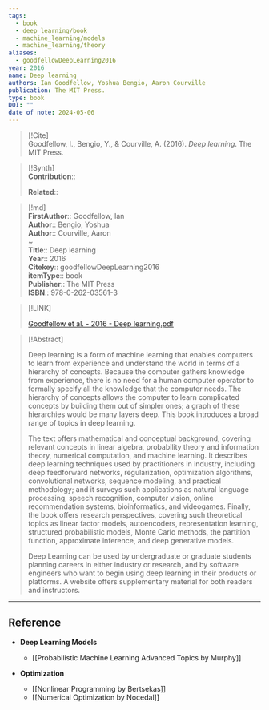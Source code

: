 ```yaml
---
tags:
  - book
  - deep_learning/book
  - machine_learning/models
  - machine_learning/theory
aliases:
  - goodfellowDeepLearning2016
year: 2016
name: Deep learning
authors: Ian Goodfellow, Yoshua Bengio, Aaron Courville
publication: The MIT Press.
type: book
DOI: ""
date of note: 2024-05-06
---
```


> [!Cite]  
> Goodfellow, I., Bengio, Y., & Courville, A. (2016). _Deep learning_. The MIT Press.

>[!Synth]  
>**Contribution**::  
>  
>**Related**::   
>  
  
>[!md]  
> **FirstAuthor**:: Goodfellow, Ian  
> **Author**:: Bengio, Yoshua  
> **Author**:: Courville, Aaron  
~  
> **Title**:: Deep learning  
> **Year**:: 2016  
> **Citekey**:: goodfellowDeepLearning2016  
> **itemType**:: book  
> **Publisher**:: The MIT Press  
> **ISBN**:: 978-0-262-03561-3  

> [!LINK]  
>  
> [Goodfellow et al. - 2016 - Deep learning.pdf](file:///Users/lukexie/Zotero/storage/KPM3USTL/Goodfellow%20et%20al.%20-%202016%20-%20Deep%20learning.pdf) 
>


> [!Abstract]  
>  
> Deep learning is a form of machine learning that enables computers to learn from experience and understand the world in terms of a hierarchy of concepts. Because the computer gathers knowledge from experience, there is no need for a human computer operator to formally specify all the knowledge that the computer needs. The hierarchy of concepts allows the computer to learn complicated concepts by building them out of simpler ones; a graph of these hierarchies would be many layers deep. This book introduces a broad range of topics in deep learning.
>
>The text offers mathematical and conceptual background, covering relevant concepts in linear algebra, probability theory and information theory, numerical computation, and machine learning. It describes deep learning techniques used by practitioners in industry, including deep feedforward networks, regularization, optimization algorithms, convolutional networks, sequence modeling, and practical methodology; and it surveys such applications as natural language processing, speech recognition, computer vision, online recommendation systems, bioinformatics, and videogames. Finally, the book offers research perspectives, covering such theoretical topics as linear factor models, autoencoders, representation learning, structured probabilistic models, Monte Carlo methods, the partition function, approximate inference, and deep generative models.
>
>Deep Learning can be used by undergraduate or graduate students planning careers in either industry or research, and by software engineers who want to begin using deep learning in their products or platforms. A website offers supplementary material for both readers and instructors.  






----
## Reference

- **Deep Learning Models**
	- [[Probabilistic Machine Learning Advanced Topics by Murphy]]


 - **Optimization**
	 - [[Nonlinear Programming by Bertsekas]]
	 - [[Numerical Optimization by Nocedal]]


